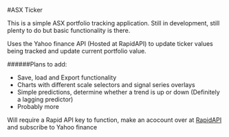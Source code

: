 #ASX Ticker

This is a simple ASX portfolio tracking application. Still in development, still plenty to do but basic functionality is there.

Uses the Yahoo finance API (Hosted at RapidAPI) to update ticker values being tracked and update current portfolio value.

######Plans to add:
- Save, load and Export functionality
- Charts with different scale selectors and signal series overlays
- Simple predictions, determine whether a trend is up or down (Definitely a lagging predictor)
- Probably more


Will require a Rapid API key to function, make an acocount over at [RapidAPI](https://pages.github.com/) and subscribe to Yahoo finance
